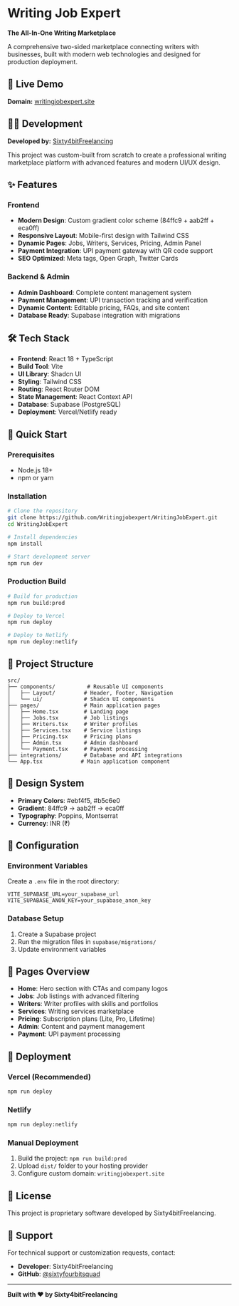 # Writing Job Expert

**The All-In-One Writing Marketplace**

A comprehensive two-sided marketplace connecting writers with businesses, built with modern web technologies and designed for production deployment.

## 🚀 Live Demo

**Domain:** [writingjobexpert.site](https://writingjobexpert.site)

## 👨‍💻 Development

**Developed by:** [Sixty4bitFreelancing](https://github.com/sixtyfourbitsquad)

This project was custom-built from scratch to create a professional writing marketplace platform with advanced features and modern UI/UX design.

## ✨ Features

### Frontend
- **Modern Design**: Custom gradient color scheme (84ffc9 + aab2ff + eca0ff)
- **Responsive Layout**: Mobile-first design with Tailwind CSS
- **Dynamic Pages**: Jobs, Writers, Services, Pricing, Admin Panel
- **Payment Integration**: UPI payment gateway with QR code support
- **SEO Optimized**: Meta tags, Open Graph, Twitter Cards

### Backend & Admin
- **Admin Dashboard**: Complete content management system
- **Payment Management**: UPI transaction tracking and verification
- **Dynamic Content**: Editable pricing, FAQs, and site content
- **Database Ready**: Supabase integration with migrations

## 🛠️ Tech Stack

- **Frontend**: React 18 + TypeScript
- **Build Tool**: Vite
- **UI Library**: Shadcn UI
- **Styling**: Tailwind CSS
- **Routing**: React Router DOM
- **State Management**: React Context API
- **Database**: Supabase (PostgreSQL)
- **Deployment**: Vercel/Netlify ready

## 🚀 Quick Start

### Prerequisites
- Node.js 18+ 
- npm or yarn

### Installation

```bash
# Clone the repository
git clone https://github.com/Writingjobexpert/WritingJobExpert.git
cd WritingJobExpert

# Install dependencies
npm install

# Start development server
npm run dev
```

### Production Build

```bash
# Build for production
npm run build:prod

# Deploy to Vercel
npm run deploy

# Deploy to Netlify
npm run deploy:netlify
```

## 📁 Project Structure

```
src/
├── components/          # Reusable UI components
│   ├── Layout/         # Header, Footer, Navigation
│   └── ui/             # Shadcn UI components
├── pages/              # Main application pages
│   ├── Home.tsx        # Landing page
│   ├── Jobs.tsx        # Job listings
│   ├── Writers.tsx     # Writer profiles
│   ├── Services.tsx    # Service listings
│   ├── Pricing.tsx     # Pricing plans
│   ├── Admin.tsx       # Admin dashboard
│   └── Payment.tsx     # Payment processing
├── integrations/       # Database and API integrations
└── App.tsx            # Main application component
```

## 🎨 Design System

- **Primary Colors**: #ebf4f5, #b5c6e0
- **Gradient**: 84ffc9 → aab2ff → eca0ff
- **Typography**: Poppins, Montserrat
- **Currency**: INR (₹)

## 🔧 Configuration

### Environment Variables
Create a `.env` file in the root directory:

```env
VITE_SUPABASE_URL=your_supabase_url
VITE_SUPABASE_ANON_KEY=your_supabase_anon_key
```

### Database Setup
1. Create a Supabase project
2. Run the migration files in `supabase/migrations/`
3. Update environment variables

## 📱 Pages Overview

- **Home**: Hero section with CTAs and company logos
- **Jobs**: Job listings with advanced filtering
- **Writers**: Writer profiles with skills and portfolios
- **Services**: Writing services marketplace
- **Pricing**: Subscription plans (Lite, Pro, Lifetime)
- **Admin**: Content and payment management
- **Payment**: UPI payment processing

## 🚀 Deployment

### Vercel (Recommended)
```bash
npm run deploy
```

### Netlify
```bash
npm run deploy:netlify
```

### Manual Deployment
1. Build the project: `npm run build:prod`
2. Upload `dist/` folder to your hosting provider
3. Configure custom domain: `writingjobexpert.site`

## 📄 License

This project is proprietary software developed by Sixty4bitFreelancing.

## 🤝 Support

For technical support or customization requests, contact:
- **Developer**: Sixty4bitFreelancing
- **GitHub**: [@sixtyfourbitsquad](https://github.com/sixtyfourbitsquad)

---

**Built with ❤️ by Sixty4bitFreelancing**